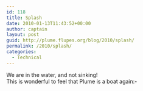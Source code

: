 ```yaml
---
id: 118
title: Splash
date: 2010-01-13T11:43:52+00:00
author: captain
layout: post
guid: http://plume.flupes.org/blog/2010/splash/
permalink: /2010/splash/
categories:
  - Technical
---
```

We are in the water, and not sinking!  
This is wonderful to feel that Plume is a boat again<img src="http://plume.flupes.org/wordpress/wp-includes/images/smilies/simple-smile.png" alt=":-)" class="wp-smiley" style="height: 1em; max-height: 1em;" />